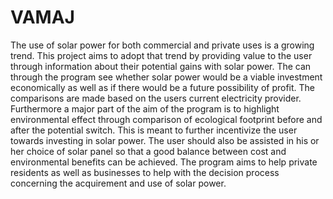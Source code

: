 # VAMAJ

The use of solar power for both commercial and private uses is a growing trend. This project aims to adopt that trend by providing value to the user through information about their potential gains with solar power. The can through the program see whether solar power would be a viable investment economically as well as if there would be a future possibility of profit. The comparisons are made based on the users current electricity provider. Furthermore a major part of the aim of the program is to highlight environmental effect through comparison of ecological footprint before and after the potential switch. This is meant to further incentivize the user towards investing in solar power. The user should also be assisted in his or her choice of solar panel so that a good balance between cost and environmental benefits can be achieved. The program aims to help private residents as well as businesses to help with the decision process concerning the acquirement and use of solar power.
